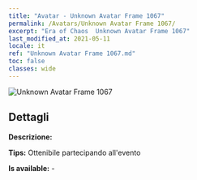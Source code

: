 ```yaml
---
title: "Avatar - Unknown Avatar Frame 1067"
permalink: /Avatars/Unknown Avatar Frame 1067/
excerpt: "Era of Chaos  Unknown Avatar Frame 1067"
last_modified_at: 2021-05-11
locale: it
ref: "Unknown Avatar Frame 1067.md"
toc: false
classes: wide
---
```

 ![Unknown Avatar Frame 1067](/images/a/avatarFrame_67.png)

## Dettagli

 **Descrizione:**  

 **Tips:** Ottenibile partecipando all'evento 

 **Is available:**  - 

